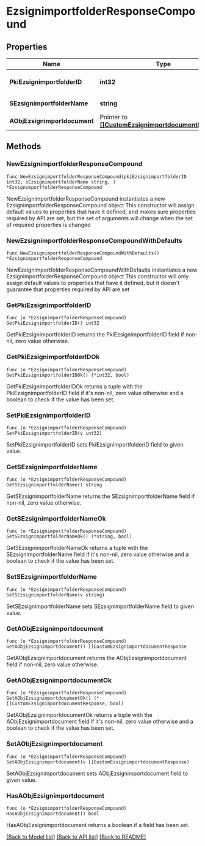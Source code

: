 # EzsignimportfolderResponseCompound

## Properties

Name | Type | Description | Notes
------------ | ------------- | ------------- | -------------
**PkiEzsignimportfolderID** | **int32** | The unique ID of the Ezsignimportfolder | 
**SEzsignimportfolderName** | **string** | The name of the Ezsignimportfolder | 
**AObjEzsignimportdocument** | Pointer to [**[]CustomEzsignimportdocumentResponse**](CustomEzsignimportdocumentResponse.md) |  | [optional] 

## Methods

### NewEzsignimportfolderResponseCompound

`func NewEzsignimportfolderResponseCompound(pkiEzsignimportfolderID int32, sEzsignimportfolderName string, ) *EzsignimportfolderResponseCompound`

NewEzsignimportfolderResponseCompound instantiates a new EzsignimportfolderResponseCompound object
This constructor will assign default values to properties that have it defined,
and makes sure properties required by API are set, but the set of arguments
will change when the set of required properties is changed

### NewEzsignimportfolderResponseCompoundWithDefaults

`func NewEzsignimportfolderResponseCompoundWithDefaults() *EzsignimportfolderResponseCompound`

NewEzsignimportfolderResponseCompoundWithDefaults instantiates a new EzsignimportfolderResponseCompound object
This constructor will only assign default values to properties that have it defined,
but it doesn't guarantee that properties required by API are set

### GetPkiEzsignimportfolderID

`func (o *EzsignimportfolderResponseCompound) GetPkiEzsignimportfolderID() int32`

GetPkiEzsignimportfolderID returns the PkiEzsignimportfolderID field if non-nil, zero value otherwise.

### GetPkiEzsignimportfolderIDOk

`func (o *EzsignimportfolderResponseCompound) GetPkiEzsignimportfolderIDOk() (*int32, bool)`

GetPkiEzsignimportfolderIDOk returns a tuple with the PkiEzsignimportfolderID field if it's non-nil, zero value otherwise
and a boolean to check if the value has been set.

### SetPkiEzsignimportfolderID

`func (o *EzsignimportfolderResponseCompound) SetPkiEzsignimportfolderID(v int32)`

SetPkiEzsignimportfolderID sets PkiEzsignimportfolderID field to given value.


### GetSEzsignimportfolderName

`func (o *EzsignimportfolderResponseCompound) GetSEzsignimportfolderName() string`

GetSEzsignimportfolderName returns the SEzsignimportfolderName field if non-nil, zero value otherwise.

### GetSEzsignimportfolderNameOk

`func (o *EzsignimportfolderResponseCompound) GetSEzsignimportfolderNameOk() (*string, bool)`

GetSEzsignimportfolderNameOk returns a tuple with the SEzsignimportfolderName field if it's non-nil, zero value otherwise
and a boolean to check if the value has been set.

### SetSEzsignimportfolderName

`func (o *EzsignimportfolderResponseCompound) SetSEzsignimportfolderName(v string)`

SetSEzsignimportfolderName sets SEzsignimportfolderName field to given value.


### GetAObjEzsignimportdocument

`func (o *EzsignimportfolderResponseCompound) GetAObjEzsignimportdocument() []CustomEzsignimportdocumentResponse`

GetAObjEzsignimportdocument returns the AObjEzsignimportdocument field if non-nil, zero value otherwise.

### GetAObjEzsignimportdocumentOk

`func (o *EzsignimportfolderResponseCompound) GetAObjEzsignimportdocumentOk() (*[]CustomEzsignimportdocumentResponse, bool)`

GetAObjEzsignimportdocumentOk returns a tuple with the AObjEzsignimportdocument field if it's non-nil, zero value otherwise
and a boolean to check if the value has been set.

### SetAObjEzsignimportdocument

`func (o *EzsignimportfolderResponseCompound) SetAObjEzsignimportdocument(v []CustomEzsignimportdocumentResponse)`

SetAObjEzsignimportdocument sets AObjEzsignimportdocument field to given value.

### HasAObjEzsignimportdocument

`func (o *EzsignimportfolderResponseCompound) HasAObjEzsignimportdocument() bool`

HasAObjEzsignimportdocument returns a boolean if a field has been set.


[[Back to Model list]](../README.md#documentation-for-models) [[Back to API list]](../README.md#documentation-for-api-endpoints) [[Back to README]](../README.md)


